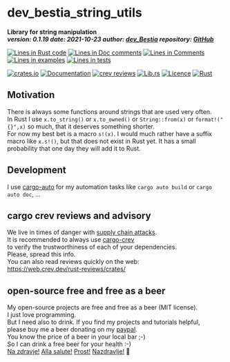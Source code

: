 [comment]: # (auto_md_to_doc_comments segment start A)

# dev_bestia_string_utils

[comment]: # (auto_cargo_toml_to_md start)

**Library for string manipulation**  
***version: 0.1.19 date: 2021-10-23 author: [dev_Bestia](https://bestia.dev) repository: [GitHub](https://github.com/LucianoBestia/dev_bestia_string_utils)***  

[comment]: # (auto_cargo_toml_to_md end)

[comment]: # (auto_lines_of_code start)
[![Lines in Rust code](https://img.shields.io/badge/Lines_in_Rust-102-green.svg)](https://github.com/LucianoBestia/dev_bestia_string_utils/)
[![Lines in Doc comments](https://img.shields.io/badge/Lines_in_Doc_comments-61-blue.svg)](https://github.com/LucianoBestia/dev_bestia_string_utils/)
[![Lines in Comments](https://img.shields.io/badge/Lines_in_comments-22-purple.svg)](https://github.com/LucianoBestia/dev_bestia_string_utils/)
[![Lines in examples](https://img.shields.io/badge/Lines_in_examples-0-yellow.svg)](https://github.com/LucianoBestia/dev_bestia_string_utils/)
[![Lines in tests](https://img.shields.io/badge/Lines_in_tests-0-orange.svg)](https://github.com/LucianoBestia/dev_bestia_string_utils/)

[comment]: # (auto_lines_of_code end)

[comment]: # (auto_badges start)

[![crates.io](https://img.shields.io/crates/v/dev_bestia_string_utils.svg)](https://crates.io/crates/dev_bestia_string_utils) [![Documentation](https://docs.rs/dev_bestia_string_utils/badge.svg)](https://docs.rs/dev_bestia_string_utils/) [![crev reviews](https://web.crev.dev/rust-reviews/badge/crev_count/dev_bestia_string_utils.svg)](https://web.crev.dev/rust-reviews/crate/dev_bestia_string_utils/) [![Lib.rs](https://img.shields.io/badge/Lib.rs-rust-orange.svg)](https://lib.rs/crates/dev_bestia_string_utils/) [![Licence](https://img.shields.io/badge/license-MIT-blue.svg)](https://github.com/LucianoBestia/dev_bestia_string_utils/blob/master/LICENSE) [![Rust](https://github.com/LucianoBestia/dev_bestia_string_utils/workflows/RustAction/badge.svg)](https://github.com/LucianoBestia/dev_bestia_string_utils/actions)  

[comment]: # (auto_badges end)

## Motivation

There is always some functions around strings that are used very often.  
In Rust I use `x.to_string()` or `x.to_owned()` or `String::from(x)` or `format!("{}",x)` so much, that it deserves something shorter.  
For now my best bet is a macro `s!(x)`. I would much rather have a suffix macro like `x.s!()`, but that does not exist in Rust yet. It has a small probability that one day they will add it to Rust.  

## Development

I use [cargo-auto](https://crates.io/crates/cargo-auto) for my automation tasks like `cargo auto build` or `cargo auto doc`, ...

## cargo crev reviews and advisory

We live in times of danger with [supply chain attacks](https://en.wikipedia.org/wiki/Supply_chain_attack).  
It is recommended to always use [cargo-crev](https://github.com/crev-dev/cargo-crev)  
to verify the trustworthiness of each of your dependencies.  
Please, spread this info.  
You can also read reviews quickly on the web:  
<https://web.crev.dev/rust-reviews/crates/>  

## open-source free and free as a beer

My open-source projects are free and free as a beer (MIT license).  
I just love programming.  
But I need also to drink. If you find my projects and tutorials helpful,  
please buy me a beer donating on my [paypal](https://www.paypal.com/paypalme/LucianoBestia).  
You know the price of a beer in your local bar ;-)  
So I can drink a free beer for your health :-)  
[Na zdravje!](https://translate.google.com/?hl=en&sl=sl&tl=en&text=Na%20zdravje&op=translate) [Alla salute!](https://dictionary.cambridge.org/dictionary/italian-english/alla-salute) [Prost!](https://dictionary.cambridge.org/dictionary/german-english/prost) [Nazdravlje!](https://matadornetwork.com/nights/how-to-say-cheers-in-50-languages/) 🍻

[comment]: # (auto_md_to_doc_comments segment end A)
